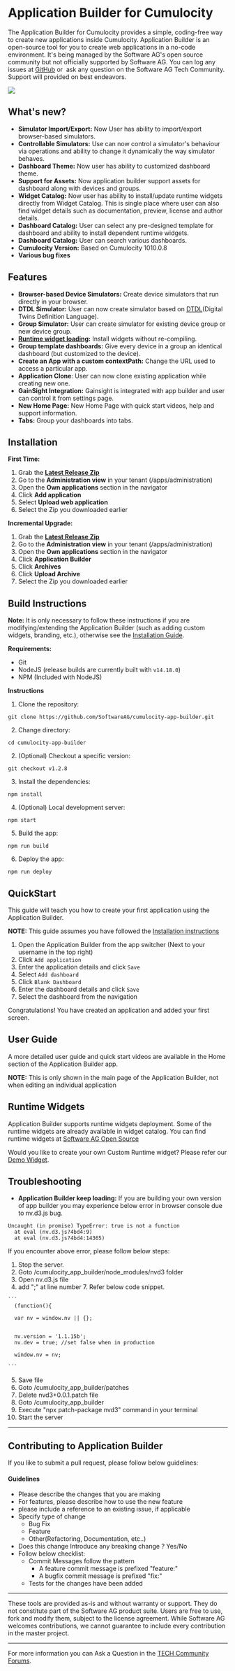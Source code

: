 # Application Builder for Cumulocity
The Application Builder for Cumulocity provides a simple, coding-free way to create new applications inside Cumulocity. 
Application Builder is an open-source tool for you to create web applications in a no-code environment. It's being managed by the Software AG's open source community but not officially supported by Software AG. You can log any issues at [GitHub](https://github.com/SoftwareAG/cumulocity-app-builder/issues) or  ask any question on the Software AG Tech Community. Support will provided on best endeavors.

![](https://user-images.githubusercontent.com/38696279/72333172-47cec300-36b3-11ea-9abf-1bb29b490a22.png)

## What's new?
* **Simulator Import/Export:** Now User has ability to import/export browser-based simulators.
* **Controllable Simulators:** Use can now control a simulator's behaviour via operations and ability to change it dynamically the way simulator behaves.
* **Dashboard Theme:** Now user has ability to customized dashboard theme.
* **Support for Assets:** Now application builder support assets for dashboard along with devices and groups.
* **Widget Catalog:** Now user has ability to install/update runtime widgets directly from Widget Catalog. This is single place where user can also find widget details such as documentation, preview, license and author details.
* **Dashboard Catalog:** User can select any pre-designed template for dashboard and ability to install dependent runtime widgets.
* **Dashboard Catalog:** User can search various dashboards.
* **Cumulocity Version:** Based on Cumulocity 1010.0.8
* **Various bug fixes**

## Features
* **Browser-based Device Simulators:** Create device simulators that run directly in your browser.
* **DTDL Simulator:** User can now create simulator based on [DTDL](https://github.com/Azure/opendigitaltwins-dtdl/blob/master/DTDL/v2/dtdlv2.md)(Digital Twins Definition Language).
* **Group Simulator:** User can create simulator for existing device group or new device group.
* **[Runtime widget loading](https://github.com/SoftwareAG/cumulocity-runtime-widget-loader):** Install widgets without re-compiling.
* **Group template dashboards:** Give every device in a group an identical dashboard (but customized to the device).
* **Create an App with a custom contextPath:** Change the URL used to access a particular app.
* **Application Clone**: User can now clone existing application while creating new one.
* **GainSight Integration:** Gainsight is integrated with app builder and user can control it from settings page.
* **New Home Page:** New Home Page with quick start videos, help and support information.
* **Tabs:** Group your dashboards into tabs.

## Installation
**First Time:**
1. Grab the **[Latest Release Zip](https://github.com/SoftwareAG/cumulocity-app-builder/releases)**
2. Go to the **Administration view** in your tenant (/apps/administration)
3. Open the **Own applications** section in the navigator
4. Click **Add application**
5. Select **Upload web application**
6. Select the Zip you downloaded earlier

**Incremental Upgrade:**
1. Grab the **[Latest Release Zip](https://github.com/SoftwareAG/cumulocity-app-builder/releases)**
2. Go to the **Administration view** in your tenant (/apps/administration)
3. Open the **Own applications** section in the navigator
4. Click **Application Builder**
5. Click **Archives**
6. Click **Upload Archive**
7. Select the Zip you downloaded earlier

## Build Instructions
**Note:** It is only necessary to follow these instructions if you are modifying/extending the Application Builder (such as adding custom widgets, branding, etc.), otherwise see the [Installation Guide](#Installation).

**Requirements:**
* Git
* NodeJS (release builds are currently built with `v14.18.0`)
* NPM (Included with NodeJS)

**Instructions**
1. Clone the repository: 
```
git clone https://github.com/SoftwareAG/cumulocity-app-builder.git
```
2. Change directory: 
```
cd cumulocity-app-builder
```
2. (Optional) Checkout a specific version: 
```
git checkout v1.2.8
```
3. Install the dependencies: 
```
npm install
```
4. (Optional) Local development server: 
```
npm start
```
5. Build the app: 
```
npm run build
```
6. Deploy the app: 
```
npm run deploy
```

## QuickStart

This guide will teach you how to create your first application using the Application Builder.

**NOTE:** This guide assumes you have followed the [Installation instructions](#Installation)

1. Open the Application Builder from the app switcher (Next to your username in the top right)
2. Click `Add application`
3. Enter the application details and click `Save`
4. Select `Add dashboard`
5. Click `Blank Dashboard`
6. Enter the dashboard details and click `Save`
7. Select the dashboard from the navigation

Congratulations! You have created an application and added your first screen.

## User Guide
A more detailed user guide and quick start videos are available in the Home section of the Application Builder app.

**NOTE:** This is only shown in the main page of the Application Builder, not when editing an individual application

## Runtime Widgets

Application Builder supports runtime widgets deployment. Some of the runtime widgets are already available in widget catalog.
You can find runtime widgets at [Software AG Open Source](https://open-source.softwareag.com/iot-analytics?search=runtime&topic=cumulocity-iot&repository=widget)

Would you like to create your own Custom Runtime widget? Please refer our [Demo Widget](https://github.com/SoftwareAG/cumulocity-demo-widget).


## Troubleshooting
 *  **Application Builder keep loading:** 
  If you are building your own version of app builder you may experience below error in browser console due to nv.d3.js bug.
  ```
  Uncaught (in promise) TypeError: true is not a function
    at eval (nv.d3.js?4bd4:9)
    at eval (nv.d3.js?4bd4:14365)
  ```
  If you encounter above error, please follow below steps:
  
   1. Stop the server.
   2. Goto /cumulocity_app_builder/node_modules/nvd3 folder
   3. Open nv.d3.js file
   4. add ";" at line number 7. Refer below code snippet.
    
    ```
      (function(){

      var nv = window.nv || {};


      nv.version = '1.1.15b';
      nv.dev = true; //set false when in production

      window.nv = nv;
    
    ```
   5. Save file
   6. Goto /cumulocity_app_builder/patches 
   7. Delete nvd3+0.0.1.patch file
   8. Goto /cumulocity_app_builder 
   9. Execute "npx patch-package nvd3" command in your terminal
   10. Start the server

------------------------------
## Contributing to Application Builder

If you like to submit a pull request,  please follow below guidelines:


#### Guidelines
- Please describe the changes that you are making
- For features, please describe how to use the new feature
- please include a reference to an existing issue, if applicable
- Specify type of change
	- Bug Fix
	- Feature
	- Other(Refactoring, Documentation, etc..)
- Does this change Introduce any breaking change ? Yes/No
- Follow below checklist:
	- Commit Messages follow the pattern
		- A feature commit message is prefixed "feature:"
		- A bugfix commit message is prefixed "fix:"
	-   Tests for the changes have been added


------------------------------

These tools are provided as-is and without warranty or support. They do not constitute part of the Software AG product suite. Users are free to use, fork and modify them, subject to the license agreement. While Software AG welcomes contributions, we cannot guarantee to include every contribution in the master project.
_____________________
For more information you can Ask a Question in the [TECH Community Forums](https://tech.forums.softwareag.com/tag/Cumulocity-IoT).
